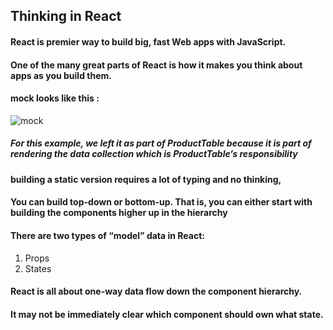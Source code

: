 ## Thinking in React

#### React is premier way to build big, fast Web apps with JavaScript.

#### One of the many great parts of React is how it makes you think about apps as you build them.

#### mock looks like this :
![mock](https://reactjs.org/static/1071fbcc9eed01fddc115b41e193ec11/d4770/thinking-in-react-mock.png)

##### For this example, we left it as part of ProductTable because it is part of rendering the data collection which is ProductTable’s responsibility

####  building a static version requires a lot of typing and no thinking,

#### You can build top-down or bottom-up. That is, you can either start with building the components higher up in the hierarchy

#### There are two types of “model” data in React:

1. Props
2. States

#### React is all about one-way data flow down the component hierarchy. 

####  It may not be immediately clear which component should own what state. 